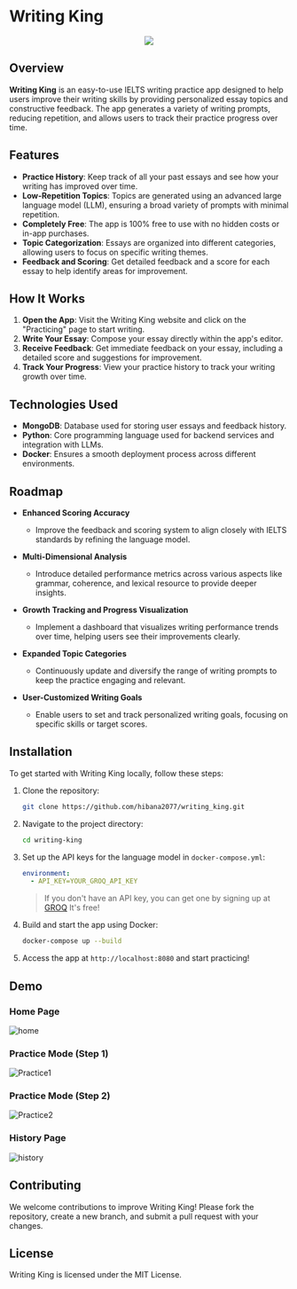 # Writing King

<p align="center">
    <img src="https://skillicons.dev/icons?i=mongo,py,docker" /><br>
</p>

## Overview

**Writing King** is an easy-to-use IELTS writing practice app designed to help users improve their writing skills by providing personalized essay topics and constructive feedback. The app generates a variety of writing prompts, reducing repetition, and allows users to track their practice progress over time.

## Features

- **Practice History**: Keep track of all your past essays and see how your writing has improved over time.
- **Low-Repetition Topics**: Topics are generated using an advanced large language model (LLM), ensuring a broad variety of prompts with minimal repetition.
- **Completely Free**: The app is 100% free to use with no hidden costs or in-app purchases.
- **Topic Categorization**: Essays are organized into different categories, allowing users to focus on specific writing themes.
- **Feedback and Scoring**: Get detailed feedback and a score for each essay to help identify areas for improvement.

## How It Works

1. **Open the App**: Visit the Writing King website and click on the "Practicing" page to start writing.
2. **Write Your Essay**: Compose your essay directly within the app's editor.
3. **Receive Feedback**: Get immediate feedback on your essay, including a detailed score and suggestions for improvement.
4. **Track Your Progress**: View your practice history to track your writing growth over time.

## Technologies Used

- **MongoDB**: Database used for storing user essays and feedback history.
- **Python**: Core programming language used for backend services and integration with LLMs.
- **Docker**: Ensures a smooth deployment process across different environments.

## Roadmap

- **Enhanced Scoring Accuracy**
  - Improve the feedback and scoring system to align closely with IELTS standards by refining the language model.

- **Multi-Dimensional Analysis**
  - Introduce detailed performance metrics across various aspects like grammar, coherence, and lexical resource to provide deeper insights.

- **Growth Tracking and Progress Visualization**
  - Implement a dashboard that visualizes writing performance trends over time, helping users see their improvements clearly.

- **Expanded Topic Categories**
  - Continuously update and diversify the range of writing prompts to keep the practice engaging and relevant.

- **User-Customized Writing Goals**
  - Enable users to set and track personalized writing goals, focusing on specific skills or target scores.

## Installation

To get started with Writing King locally, follow these steps:

1. Clone the repository:

    ```bash
    git clone https://github.com/hibana2077/writing_king.git
    ```

2. Navigate to the project directory:

    ```bash
    cd writing-king
    ```

3. Set up the API keys for the language model in `docker-compose.yml`:

    ```yaml
    environment:
      - API_KEY=YOUR_GROQ_API_KEY
    ```

    > If you don't have an API key, you can get one by signing up at [GROQ](https://console.groq.com/keys) It's free!

4. Build and start the app using Docker:

    ```bash
    docker-compose up --build
    ```

5. Access the app at `http://localhost:8080` and start practicing!

## Demo

### Home Page

![home](./imgs/home.png)

### Practice Mode (Step 1)

![Practice1](./imgs/P_t1.png)

### Practice Mode (Step 2)

![Practice2](./imgs/P_t2.png)

### History Page

![history](./imgs/history.png)

## Contributing

We welcome contributions to improve Writing King! Please fork the repository, create a new branch, and submit a pull request with your changes.

## License

Writing King is licensed under the MIT License.

